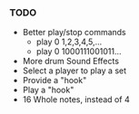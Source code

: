 ### TODO

* Better play/stop commands
  * play 0 1,2,3,4,5,...
  * play 0 1000111001011...
* More drum Sound Effects
* Select a player to play a set
* Provide a "hook"
* Play a "hook"
* 16 Whole notes, instead of 4
